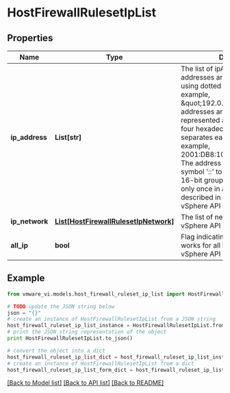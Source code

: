 # HostFirewallRulesetIpList


## Properties
Name | Type | Description | Notes
------------ | ------------- | ------------- | -------------
**ip_address** | **List[str]** | The list of ipAddresses.  All IPv4 addresses are specified as strings using dotted decimal format. For example, \&quot;192.0.20.10\&quot;. IPv6 addresses are 128-bit addresses represented as eight fields of up to four hexadecimal digits. A colon separates each field (:). For example, 2001:DB8:101::230:6eff:fe04:d9ff. The address can also consist of symbol &#39;::&#39; to represent multiple 16-bit groups of contiguous 0&#39;s only once in an address as described in RFC 2373.  ***Since:*** vSphere API 5.0  | [optional] 
**ip_network** | [**List[HostFirewallRulesetIpNetwork]**](HostFirewallRulesetIpNetwork.md) | The list of networks  ***Since:*** vSphere API 5.0  | [optional] 
**all_ip** | **bool** | Flag indicating whether the ruleset works for all ip addresses.  ***Since:*** vSphere API 5.0  | 

## Example

```python
from vmware_vi.models.host_firewall_ruleset_ip_list import HostFirewallRulesetIpList

# TODO update the JSON string below
json = "{}"
# create an instance of HostFirewallRulesetIpList from a JSON string
host_firewall_ruleset_ip_list_instance = HostFirewallRulesetIpList.from_json(json)
# print the JSON string representation of the object
print HostFirewallRulesetIpList.to_json()

# convert the object into a dict
host_firewall_ruleset_ip_list_dict = host_firewall_ruleset_ip_list_instance.to_dict()
# create an instance of HostFirewallRulesetIpList from a dict
host_firewall_ruleset_ip_list_form_dict = host_firewall_ruleset_ip_list.from_dict(host_firewall_ruleset_ip_list_dict)
```
[[Back to Model list]](../README.md#documentation-for-models) [[Back to API list]](../README.md#documentation-for-api-endpoints) [[Back to README]](../README.md)


